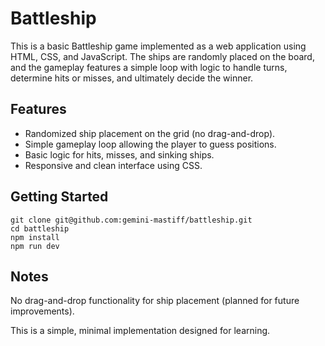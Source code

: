 # Battleship

This is a basic Battleship game implemented as a web application using HTML, CSS, and JavaScript. The ships are randomly placed on the board, and the gameplay features a simple loop with logic to handle turns, determine hits or misses, and ultimately decide the winner.

## Features

- Randomized ship placement on the grid (no drag-and-drop).
- Simple gameplay loop allowing the player to guess positions.
- Basic logic for hits, misses, and sinking ships.
- Responsive and clean interface using CSS.

## Getting Started

    git clone git@github.com:gemini-mastiff/battleship.git
    cd battleship
    npm install
    npm run dev

## Notes

No drag-and-drop functionality for ship placement (planned for future improvements).

This is a simple, minimal implementation designed for learning.
